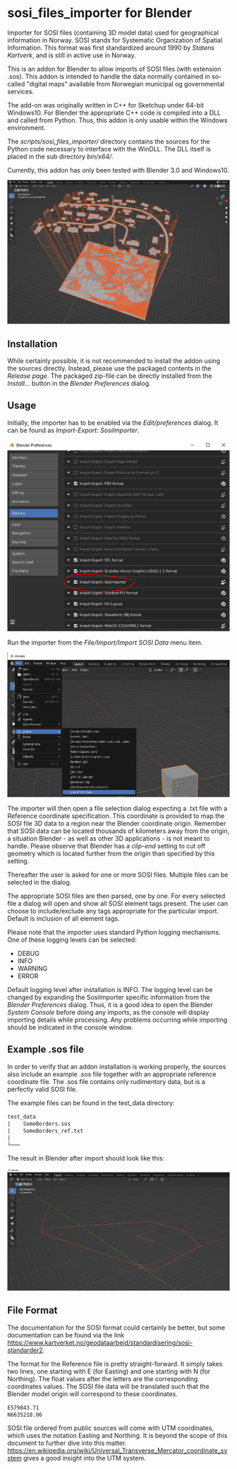# sosi_files_importer for Blender
Importer for SOSI files (containing 3D model data) used for geographical information in Norway. SOSI stands for Systematic Organization of Spatial Information. This format was first standardized around 1990 by *Statens Kartverk*, and is still in active use in Norway.

This is an addon for Blender to allow imports of SOSI files (with extension .sos). This addon is intended to handle the data normally contained in so-called 
"digital maps" available from Norwegian municipal og governmental services.

The add-on was originally written in C++ for Sketchup under 64-bit Windows10. For Blender the appropriate C++ code is compiled into a DLL and called from Python. Thus, this addon is only usable within the Windows environment.

The *scripts/sosi_files_importer/* directory contains the sources for the Python code necessary to interface with the WinDLL. The DLL itself is placed in the sub directory *bin/x64/*.

Currently, this addon has only been tested with Blender 3.0 and Windows10.

![Example import](/images/ImportExample_0.png)

## Installation

While certainly possible, it is not recommended to install the addon using the sources directly. Instead, please use the packaged contents in the *Release page*. The packaged zip-file can be directly installed from the *Install...* button in the *Blender Preferences* dialog.

## Usage

Initially, the importer has to be enabled via the *Edit/preferences* dialog. It can be found as *Import-Export: SosiImporter*.

![Demo import 0](/images/Importing_0.png)

Run the importer from the *File/Import/Import SOSI Data* menu item.

![Demo import 1](/images/Importing_1.png)

The importer will then open a file selection dialog expecting a .txt file with a Reference coordinate specification. This coordinate is provided to map the SOSI file 3D data to a region near the Blender coordinate origin. Remember that SOSI data can be located thousands of kilometers away from the origin, a situation Blender - as well as other 3D applications - is not meant to handle. Please observe that Blender has a *clip-end* setting to cut off geometry which is located further from the origin than specified by this setting.

Thereafter the user is asked for one or more SOSI files. Multiple files can be selected in the dialog.

The appropriate SOSI files are then parsed, one by one. For every selected file a dialog will open and show all SOSI element tags present. The user can choose to include/exclude any tags appropriate for the particular import. Default is inclusion of all element tags.

Please note that the importer uses standard Python logging mechanisms. One of these logging levels can be selected:
- DEBUG
- INFO
- WARNING
- ERROR

Default logging level after installation is INFO. The logging level can be changed by expanding the SosiImporter specific information from the *Blender Preferences* dialog.
Thus, it is a good idea to open the Blender *System Console* before doing any imports, as the console will display importing details while processing. Any problems occurring while importing should be indicated in the console window.

## Example .sos file

In order to verify that an addon installation is working properly, the sources also include an example .sos file together with an appropriate reference coordinate file. The .sos file contains only rudimentory data, but is a perfectly valid SOSI file.

The example files can be found in the test_data directory:

```
test_data
|    SomeBorders.sos
|    SomeBorders_ref.txt
|  
└─── 
```

The result in Blender after import should look like this:

![TestFile import](/images/SomeBorders.png)

## File Format

The documentation for the SOSI format could certainly be better, but some documentation can be found via the link https://www.kartverket.no/geodataarbeid/standardisering/sosi-standarder2.

The format for the Reference file is pretty straight-forward. It simply takes two lines, one starting with E (for Easting) and one starting with N (for Northing). The float values after the letters are the corresponding coordinates values. The SOSI file data will be translated such that the Blender model origin will correspond to these coordinates.

```
E579843.71
N6635218.06
```

SOSI file ordered from public sources will come with UTM coordinates, which uses the notation Easting and Northing. It is beyond the scope of this document to further dive into this matter. https://en.wikipedia.org/wiki/Universal_Transverse_Mercator_coordinate_system gives a good insight into the UTM system.
